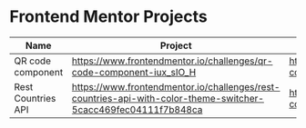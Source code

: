 # Frontend Mentor Projects

| Name               | Project                                                                                                        | Mine                                                      |
| ------------------ | -------------------------------------------------------------------------------------------------------------- | --------------------------------------------------------- |
| QR code component  | https://www.frontendmentor.io/challenges/qr-code-component-iux_sIO_H                                           | https://frontendmentor.cotyhamilton.com/qr-code-component |
| Rest Countries API | https://www.frontendmentor.io/challenges/rest-countries-api-with-color-theme-switcher-5cacc469fec04111f7b848ca | https://frontendmentor.cotyhamilton.com/rest-countries    |
